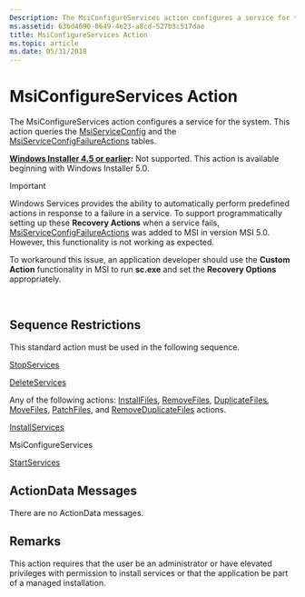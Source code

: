 ```yaml
---
Description: The MsiConfigureServices action configures a service for the system. This action queries the MsiServiceConfig and the MsiServiceConfigFailureActions tables.
ms.assetid: 63bd4690-0649-4e23-a8cd-527b3c517dae
title: MsiConfigureServices Action
ms.topic: article
ms.date: 05/31/2018
---
```


# MsiConfigureServices Action

The MsiConfigureServices action configures a service for the system. This action queries the [MsiServiceConfig](msiserviceconfig-table.md) and the [MsiServiceConfigFailureActions](msiserviceconfigfailureactions-table.md) tables.

**[Windows Installer 4.5 or earlier](not-supported-in-windows-installer-4-5.md):** Not supported. This action is available beginning with Windows Installer 5.0.

> [!IMPORTANT]
>
> Windows Services provides the ability to automatically perform predefined actions in response to a failure in a service. To support programmatically setting up these **Recovery Actions** when a service fails, [MsiServiceConfigFailureActions](msiserviceconfigfailureactions-table.md) was added to MSI in version MSI 5.0. However, this functionality is not working as expected.
>
> To workaround this issue, an application developer should use the **Custom Action** functionality in MSI to run **sc.exe** and set the **Recovery Options** appropriately.

 

## Sequence Restrictions

This standard action must be used in the following sequence.

[StopServices](stopservices-action.md)

[DeleteServices](deleteservices-action.md)

Any of the following actions: [InstallFiles](installfiles-action.md), [RemoveFiles](removefiles-action.md), [DuplicateFiles](duplicatefiles-action.md), [MoveFiles](movefiles-action.md), [PatchFiles](patchfiles-action.md), and [RemoveDuplicateFiles](removeduplicatefiles-action.md) actions.

[InstallServices](installservices-action.md)

MsiConfigureServices

[StartServices](startservices-action.md)

## ActionData Messages

There are no ActionData messages.

## Remarks

This action requires that the user be an administrator or have elevated privileges with permission to install services or that the application be part of a managed installation.

 

 



